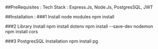 ##PreRequisites : 
Tech Stack : Express.Js, Node.Js, PostgresSQL, JWT


##Installation : 
###1 Install node modules
npm install

###2 Library Install
npm install dotenv
npm install --save-dev nodemon
npm install cors


###3 PostgresSQL Installation
npm install pg 